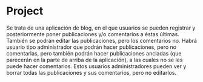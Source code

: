 # Project

Se trata de una aplicación de blog, en el que usuarios se pueden registrar y posteriormente poner publicaciones y/o comentarios a éstas últimas.
También se podrán editar las publicaciones, pero los comentarios no.
Habrá usuario tipo administrador que podrán hacer publicaciones, pero no comentarlas, pero también podrán hacer publicaciones ancladas (que parecerán en la parte de arriba de la aplicación), a las cuales no se les puede hacer comentarios.
Estos usuarios administradores pueden ver y borrar todas las publicaciones y sus comentarios, pero no editarlos.
